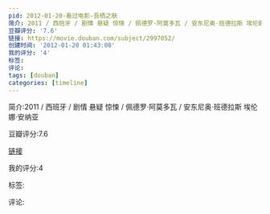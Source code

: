 ```yaml
---
pid: 2012-01-20-看过电影-吾栖之肤
简介: 2011 / 西班牙 / 剧情 悬疑 惊悚 / 佩德罗·阿莫多瓦 / 安东尼奥·班德拉斯 埃伦娜·安纳亚
豆瓣评分: '7.6'
链接: https://movie.douban.com/subject/2997052/
创建时间: '2012-01-20 01:43:08'
我的评分: '4'
标签:
评论:
tags: [douban]
categories: [timeline]
---
```

简介:2011 / 西班牙 / 剧情 悬疑 惊悚 / 佩德罗·阿莫多瓦 / 安东尼奥·班德拉斯 埃伦娜·安纳亚

豆瓣评分:7.6

[链接](https://movie.douban.com/subject/2997052/)

我的评分:4

标签:

评论:

